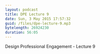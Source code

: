 ```yaml
---
layout: podcast
title: DPE Lecture 9
date: Sun, 3 May 2015 17:57:32
guid: /files/dpe-lecture-9.mp3
bytelength: 26924230
duration: 56:05
---
```

Design Professional Engagement - Lecture 9